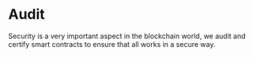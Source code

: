 # Audit
Security is a very important aspect in the blockchain world, we audit and certify smart contracts to ensure that all works in a secure way.
